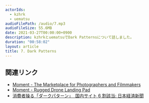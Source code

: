 ```yaml
---
actorIds:
  - kzhrk
  - uematsu
audioFilePath: /audio/7.mp3
audioFileSize: 55.6MB
date: 2021-03-27T00:00:00+0900
description: kzhrkとuematsuでDark Patternsについて話しました。
duration: "00:58:02"
layout: article
title: 7. Dark Patterns
---
```


## 関連リンク

- [Moment - The Marketplace for Photographers and Filmmakers](https://www.shopmoment.com/)
- [Moment - Rugged Drone Landing Pad](https://www.shopmoment.com/products/drone-landing-pad/)
- [消費者操る「ダークパターン」　国内サイト 6 割該当: 日本経済新聞](https://www.nikkei.com/article/DGXZQOGD0859R0Y1A100C2000000/)
